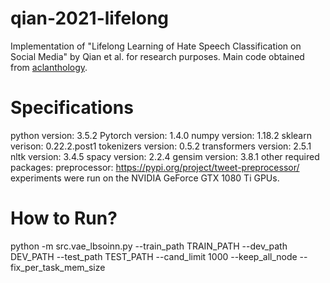 # qian-2021-lifelong
Implementation of "Lifelong Learning of Hate Speech Classification on Social Media" by Qian et al. for research purposes.
Main code obtained from [aclanthology](https://aclanthology.org/2021.naacl-main.183/).

# Specifications
python version: 3.5.2
Pytorch version: 1.4.0
numpy version: 1.18.2
sklearn verison: 0.22.2.post1
tokenizers version: 0.5.2
transformers version: 2.5.1
nltk version: 3.4.5
spacy version: 2.2.4
gensim version: 3.8.1
other required packages:
preprocessor: https://pypi.org/project/tweet-preprocessor/
experiments were run on the NVIDIA GeForce GTX 1080 Ti GPUs.

# How to Run?

python -m src.vae_lbsoinn.py --train_path TRAIN_PATH --dev_path DEV_PATH --test_path TEST_PATH --cand_limit 1000 --keep_all_node --fix_per_task_mem_size
